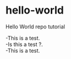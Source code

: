 # hello-world
Hello World repo tutorial

-This is a test.  
-Is this a test ?.  
-This is a test.  
